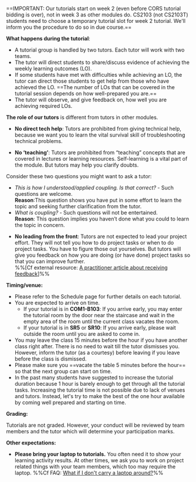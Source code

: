 ==IMPORTANT: Our tutorials start on week 2 (even before CORS tutorial bidding is over), not in week 3 as other modules do. CS2103 (not CS2103T) students need to choose a temporary tutorial slot for week 2 tutorial. We'll inform you the procedure to do so in due course.==

**What happens during the tutorial**:

* A tutorial group is handled by two tutors. Each tutor will work with two teams.
* The tutor will direct students to share/discuss evidence of achieving the weekly learning outcomes (LO). 
* If some students have met with difficulties while achieving an LO, the tutor can direct those students to get help from those who have achieved the LO. ==The number of LOs that can be covered in the tutorial session depends on how well-prepared you are.==
* The tutor will observe, and give feedback on, how well you are achieving required LOs.

**The role of our tutors** is different from tutors in other modules.

* **No direct tech help**: Tutors are prohibited from giving technical help, because we want you to learn the vital survival skill of troubleshooting technical problems.    
  
<panel header="%%Admin &raquo; Appendix D: How to get Help in CS2103/T%%">
<include src="appendixD-help.md" />
</panel>
<p/>

* **No ‘teaching’**: Tutors are prohibited from “teaching” concepts that are covered in lectures or learning resources. Self-learning is a vital part of the module. But tutors may help you clarify doubts. 

<panel header="What kind of questions can I ask from tutors?" >

Consider these two questions you might want to ask a tutor:
* *This is how I understood/applied coupling. Is that correct?* - Such questions are welcome.    
  **Reason**:This question shows you have put in some effort to learn the topic and seeking further clarification from the tutor. 
* *What is coupling?* - Such questions will not be entertained.    
**Reason**: This question implies you haven’t done what you could to learn the topic in concern. 

</panel>
<p/>

* **No leading from the front**: Tutors are not expected to lead your project effort. They will not tell you how to do project tasks or when to do project tasks. You have to figure those out yourselves. But tutors will give you feedback on how you are doing (or have done) project tasks so that you can improve further.   
%%[Cf external resource: [A practitioner article about receiving feedback]()]%%

**Timing/venue:**

* Please refer to the Schedule page for further details on each tutorial.
* You are expected to arrive on time.
  * If your tutorial is in **COM1-B103**: If you arrive early, you may enter the tutorial room by the door near the staircase and wait in the empty area of the room until the current class vacates the room.
  * If your tutorial is in **SR5** or **SR10**: If you arrive early, please wait outside the room until you are asked to come in.
* You may leave the class 15 minutes before the hour if you have another class right after. There is no need to wait till the tutor dismisses you. However, inform the tutor (as a courtesy) before leaving if you leave before the class is dismissed.
* Please make sure you ==vacate the table 5 minutes before the hour== so that the next group can start on time.
* In the past many students have suggested to increase the tutorial duration because 1 hour is barely enough to get through all the tutorial tasks. Increasing the tutorial time is not possible due to lack of venues and tutors. Instead, let's try to make the best of the one hour available by coming well prepared and starting on time.

**Grading:**

Tutorials are not graded. However, your conduct will be reviewed by team members and the tutor which will determine your participation marks.

**Other expectations:**

* **Please bring your laptop to tutorials.** You often need it to show your learning activity results. At other times, we ask you to work on project related things with your team members, which too may require the laptop. %%Cf FAQ: [What if I don't carry a laptop around?]()%%

<panel header="%%Admin &raquo; FAQ: What if I don't carry around a laptop?%%">
<include src="appendixC-faq.md#handbook-faq-noLaptop" />
</panel>
<p/>